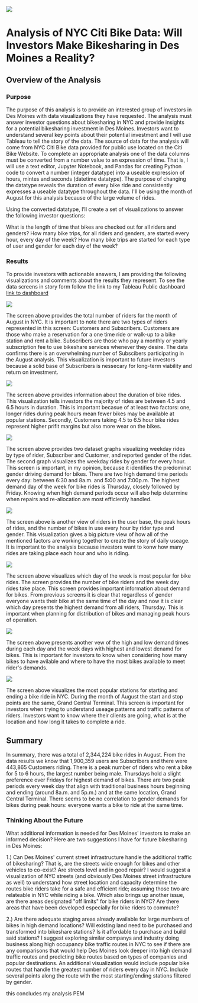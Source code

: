 <img src="pictures/citibike.png">

# Analysis of NYC Citi Bike Data: Will Investors Make Bikesharing in Des Moines a Reality? 
## Overview of the Analysis ##
### Purpose 

The purpose of this analysis is to provide an interested group of investors in Des Moines with data visualizations they have requested. The analysis must answer investor questions about bikesharing in NYC and provide insights for a potential bikesharing investment in Des Moines. Investors want to understand several key points about their potential investment and I will use Tableau to tell the story of the data. The source of data for the analysis will come from NYC Citi Bike data provided for public use located on the Citi Bike Website. To complete an appropriate analysis one of the data columns must be converted from a number value to an expression of time. That is, I will use a text editor, Jupyter Notebook, and Pandas for creating Python code to convert a number (integer datatype) into a useable expression of hours, mintes and seconds (datetime datatype). The purpose of changing the datatype reveals the duration of every bike ride and consistently expresses a useable datatype throughout the data. I'll be using the month of August for this analysis because of the large volume of rides. 

Using the converted datatype, I’ll create a set of visualizations to answer the following investor questions:

What is the length of time that bikes are checked out for all riders and genders?
How many bike trips, for all riders and genders, are started every hour, every day of the week?
How many bike trips are started for each type of user and gender for each day of the week?

### Results

To provide investors with actionable answers, I am providing the following visualizations and comments about the results they represent. To see the data screens in story form follow the link to my Tableau Public dashboard [link to dashboard](https://public.tableau.com/profile/peter.miller2058)

<img src="pictures/Screen1.png">

The screen above provides the total number of riders for the month of August in NYC. It is important to note there are two types of riders represented in this screen: Customers and Subscribers. Customers are those who make a reservation for a one time ride or walk-up to a bike station and rent a bike. Subscribers are those who pay a monthly or yearly subscription fee to use bikeshare services whenever they desire. The data confirms there is an overwhelming number of Subscibers participating in the August analysis. This visualization is important to future investors because a solid base of Subscribers is nessecary for long-term viability and return on investment.


<img src="pictures/Screen2.png">


The screen above provides information about the duration of bike rides. This visualization tells investors the majority of rides are between 4.5 and 6.5 hours in duration. This is important becasue of at least two factors: one, longer rides during peak hours mean fewer bikes may be available at popular stations. Secondly, Customers taking 4.5 to 6.5 hour bike rides represent higher prifit margins but also more wear on the bikes.


<img src="pictures/Screen3.png">

The screen above provides two dataset graphs visualizing weekday rides by type of rider, Subscriber and Customer, and reported gender of the rider. The second graph visualizes the weekday rides by gender for every hour. This screen is important, in my opinion, because it identifies the predominat gender driving demand for bikes. There are two high demand time periods every day: between 6:30 and 8a.m. and 5:00 and 7:00p.m. The highest demand day of the week for bike rides is Thursday, closely followed by Friday. Knowing when high demand periods occur will also help determine when repairs and re-allocation are most efficiently handled.


<img src="pictures/Screen4.png">

The screen above is another view of riders in the user base, the peak hours of rides, and the number of bikes in use every hour by rider type and gender. This visualization gives a big picture view of how all of the mentioned factors are working together to create the story of daily useage. It is important to the analysis because investors want to konw how many rides are taking place each hour and who is riding.  

<img src="pictures/Screen5.png">

The screen above visualizes which day of the week is most popular for bike rides. The screen provides the number of bike riders and the week day rides take place. This screen provides important information about demand for bikes. From previous screens it is clear that regardless of gender everyone wants their bike at the same time of the day and now it is clear which day presents the highest demand from all riders, Thursday. This is important when planning for distribution of bikes and managing peak hours of operation.

<img src="pictures/Screen6.png">

The screen above presents another vew of the high and low demand times during each day and the week days with highest and lowest denamd for bikes. This is important for investors to know when considering how many bikes to have avilable and where to have the most bikes available to meet rider's demands.

<img src="pictures/Screen9.png">

The screen above visualizes the most popular stations for starting and ending a bike ride in NYC. During the month of August the start and stop points are the same, Grand Central Terminal. This screen is important for investors when trying to understand useage patterns and traffic patterns of riders. Investors want to know where their clients are going, what is at the location and how long it takes to complete a ride. 


## Summary
In summary, there was a total of 2,344,224 bike rides in August. From the data results we know that 1,900,359 users are Subscribers and there were 443,865 Customers riding. There is a peak number of riders who rent a bike for 5 to 6 hours, the largest number being male. Thursdays hold a slight preference over Fridays for highest demand of bikes. There are two peak periods every week day that align with traditional business hours beginning and ending (around 8a.m. and 5p.m.) and at the same location, Grand Central Terminal. There seems to be no correlation to gender demands for bikes during peak hours: everyone wants a bike to ride at the same time. 

### Thinking About the Future
What additional information is needed for Des Moines' investors to make an informed decision? Here are two suggestions I have for future bikesharing in Des Moines: 

1.) Can Des Moines' current street infrastructure handle the additional traffic of bikesharing? That is, are the streets wide enough for bikes and other vehicles to co-exist? Are streets level and in good repair?  I would suggest a visualization of NYC streets (and obviously Des Moines street infrastructure as well) to understand how street location and capacity determine the routes bike riders take for a safe and efficient ride; assuming those two are relateable in NYC while riding a bike. Which also brings up another issue, are there areas designated "off limits" for bike riders in NYC? Are there areas that have been developed especially for bike riders to commute?  

2.) Are there adequate staging areas already available for large numbers of bikes in high demand locations? Will existing land need to be purchased and transformed into bikeshare stations? Is it affordable to purchase and build said stations? I suggest exploring similar companys and industry doing business along high occupancy bike traffic routes in NYC to see if there are any comparisons that would help Des Moines look deeper into high demand traffic routes and predicting bike routes based on types of companies and popular destinations. An additional visualization would include popular bike routes that handle the greatest number of riders every day in NYC. Include several points along the route with the most starting/ending stations filtered by gender.

this concludes my analysis PEM
